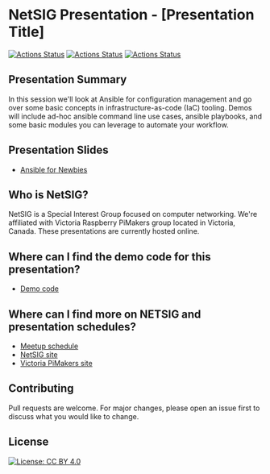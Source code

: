 # NetSIG Presentation - [Presentation Title]

[![Actions Status](https://github.com/netserf/netsig-presentation-ansible-for-newbies/workflows/Markdown%20Lint/badge.svg)](https://github.com/netserf/netsig-presentation-ansible-for-newbies/actions)
[![Actions Status](https://github.com/netserf/netsig-presentation-ansible-for-newbies/workflows/Markdown%20Links/badge.svg)](https://github.com/netserf/netsig-presentation-ansible-for-newbies/actions)
[![Actions Status](https://github.com/netserf/netsig-presentation-ansible-for-newbies/workflows/Ansible%20Lint/badge.svg)](https://github.com/netserf/netsig-presentation-ansible-for-newbies/actions)

## Presentation Summary

In this session we'll look at Ansible for configuration management and go over
some basic concepts in infrastructure-as-code (IaC) tooling. Demos will
include ad-hoc ansible command line use cases, ansible playbooks, and some
basic modules you can leverage to automate your workflow.

## Presentation Slides

* [Ansible for Newbies](netsig-presentation-ansible-for-newbies.pdf)

## Who is NetSIG?

NetSIG is a Special Interest Group focused on computer networking. We're
affiliated with Victoria Raspberry PiMakers group located in Victoria, Canada.
These presentations are currently hosted online.

## Where can I find the demo code for this presentation?

* [Demo code](playbooks/)

## Where can I find more on NETSIG and presentation schedules?

* [Meetup schedule](https://www.meetup.com/Victoria-Raspberry-PiMakers-And-Others/events)
* [NetSIG site](https://vicpimakers.ca/netsig/)
* [Victoria PiMakers site](https://vicpimakers.ca/)

## Contributing

Pull requests are welcome. For major changes, please open an issue first to
discuss what you would like to change.

## License

[![License: CC BY 4.0](https://img.shields.io/badge/License-CC_BY_4.0-lightgrey.svg)](https://creativecommons.org/licenses/by/4.0/)
